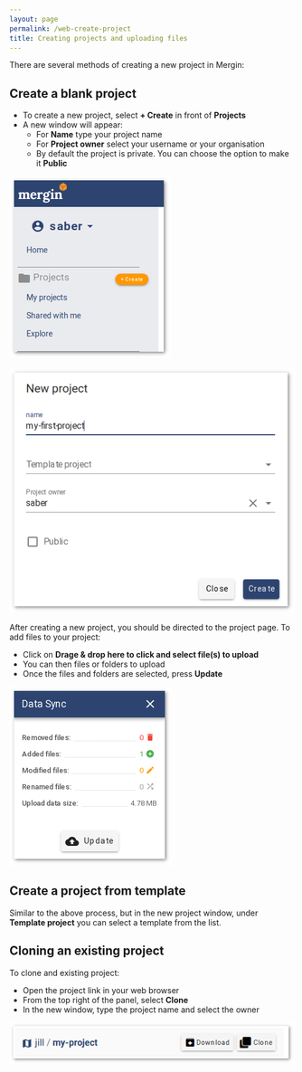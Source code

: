 ```yaml
---
layout: page
permalink: /web-create-project
title: Creating projects and uploading files
---
```


There are several methods of creating a new project in Mergin:

## Create a blank project

- To create a new project, select **+ Create** in front of **Projects**
- A new window will appear:
  - For **Name** type your project name
  - For **Project owner** select your username or your organisation
  - By default the project is private. You can choose the option to make it **Public**

![history advanced](../images/web/web-create-project.png)

![history advanced](../images/web/web-create-project-2.png)

After creating a new project, you should be directed to the project page. To add files to your project:

- Click on **Drage & drop here to click and select file(s) to upload**
- You can then files or folders to upload
- Once the files and folders are selected, press **Update**

![Upload files](../images/web/web-project-upload.png)

## Create a project from template

Similar to the above process, but in the new project window, under **Template project** you can select a template from the list.

## Cloning an existing project

To clone and existing project:

- Open the project link in your web browser
- From the top right of the panel, select **Clone**
- In the new window, type the project name and select the owner

![history advanced](../images/web/web-clone-project.png)
